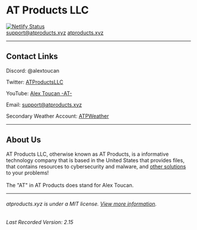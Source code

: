 <h1> AT Products LLC </h1>

[![Netlify Status](https://api.netlify.com/api/v1/badges/faf5f3b5-bf03-457d-9deb-dbfc4d3b55ee/deploy-status)](https://app.netlify.com/sites/atproducts/deploys) <br> <a href="mailto:support@atproducts.xyz">support@atproducts.xyz</a> <a href="https://atproducts.xyz">atproducts.xyz</a>
<hr>
<h2>Contact Links</h2>
<p>Discord: @alextoucan</p>
<p>Twitter: <a href="https://twitter.com/ATProductsLLC">ATProductsLLC</a></p>
<p>YouTube: <a href="https://youtube.com/c/AlexToucanAT">Alex Toucan -AT-</a></p>
<p>Email: <a href="mailto:support@atproducts.xyz">support@atproducts.xyz</a></p>
<p>Secondary Weather Account: <a href="https://twitter.com/ATPWeather">ATPWeather</a></p>
<hr>
<h2>About Us</h2>
AT Products LLC, otherwise known as AT Products, is a informative technology company that is based in the United States that provides files, that contains resources to cybersecurity and malware, and <a href="https://atproducts.xyz/paid">other solutions</a> to your problems!<br><br>
The "AT" in AT Products does stand for Alex Toucan.
<hr>
<h6>atproducts.xyz is under a MIT license. <a href="https://atproducts.xyz/licenses#ours">View more information</a>.
<h6>Last Recorded Version: 2.15</h6>
